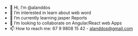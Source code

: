 - 👋 Hi, I’m @alanddos
- 👀 I’m interested in learn about web word
- 🌱 I’m currently learning jasper Reports
- 💞️ I’m looking to collaborate on Angular/React web Apps
- 📫 How to reach me: 67 9 9808 15 42 - alanddos@gmail.com

<!---
alanddos/alanddos is a ✨ special ✨ repository because its `README.md` (this file) appears on your GitHub profile.
You can click the Preview link to take a look at your changes.
--->
